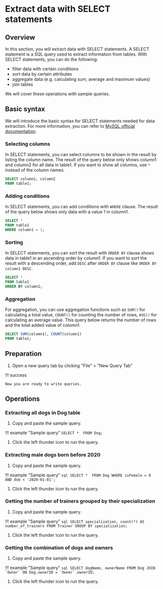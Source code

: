 # Extract data with SELECT statements

## Overview
In this section, you will extract data with SELECT statements. A SELECT statement is a SQL query used to extract information from tables. 
With SELECT statements, you can do the following:

- filter data with certain conditions
- sort data by certain attributes
- aggregate data (e.g. calculating sum, average and maximum values)
- join tables

We will cover these operations with sample queries.

## Basic syntax

We will introduce the basic syntax for SELECT statements needed for data extraction. For more information, you can refer to [MySQL official documentation](https://dev.mysql.com/doc/refman/8.0/en/select.html).

### Selecting columns

In SELECT statements, you can select columns to be shown in the result by listing the column name. The result of the query below only shows column1 and column2 for all data in table1. If you want to show all columns, use `*` instead of the column names.

``` sql
SELECT column1, column2
FROM table1;
```

### Adding conditions

In SELECT statements, you can add conditions with `WHERE` clause. The result of the query below shows only data with a value 1 in column1.

``` sql
SELECT * 
FROM table1 
WHERE column1 = 1;
```

### Sorting
In SELECT statements, you can sort the result with `ORDER BY` clause.shows data in table1 in an ascending order by column1. If you want to sort the result with a descending order, add `DESC` after `ORDER BY` clause like `ORDER BY column1 DESC`.

``` sql
SELECT * 
FROM table1 
ORDER BY column1;
```

### Aggregation
For aggregation, you can use aggregation functions such as `SUM()` for calculating a total value, `COUNT()` for counting the number of rows, `AVG()` for calculating an average value. This query below returns the number of rows and the total added value of column1.
``` sql
SELECT SUM(column1), COUNT(column1)
FROM table1;
```

## Preparation

1. Open a new query tab by clicking "File" > "New Query Tab"

!!! success

    Now you are ready to write queries.

## Operations
### Extracting all dogs in Dog table

1. Copy and paste the sample query.

!!! example "Sample query"
    ```
    SELECT * 
    FROM Dog;
    ```

1. Click the left thunder icon to run the query.



### Extracting male dogs born before 2020

1. Copy and paste the sample query.

!!! example "Sample query"
    ``` sql
    SELECT * 
    FROM Dog
    WHERE isFemale = 0 AND dob < '2020-01-01';
    ```


1. Click the left thunder icon to run the query.

### Getting the number of trainers grouped by their specialization

1. Copy and paste the sample query.

!!! example "Sample query"
    ``` sql
    SELECT specialization, count(*) AS number_of_trainers
    FROM Trainer
    GROUP BY specialization;
    ```

1. Click the left thunder icon to run the query.

### Getting the combination of dogs and owners
1. Copy and paste the sample query.

!!! example "Sample query"
    ``` sql
    SELECT dogName, ownerName
    FROM Dog
    JOIN `Owner` ON Dog.ownerID = `Owner`.ownerID;
    ```

1. Click the left thunder icon to run the query.